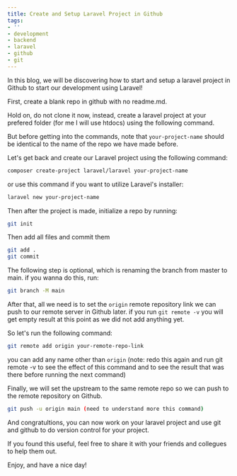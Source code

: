 ```yaml
---
title: Create and Setup Laravel Project in Github
tags:
- ''
- development
- backend
- laravel
- github
- git
---
```


In this blog, we will be discovering how to start and setup a laravel project in Github to start our development using Laravel!

First, create a blank repo in github with no readme.md.

Hold on, do not clone it now, instead, create a laravel project at your prefered folder (for me I will use htdocs) using the following command.  

But before getting into the commands, note that `your-project-name` should be identical to the name of the repo we have made before.

Let's get back and create our Laravel project using the following command:

``` bash
composer create-project laravel/laravel your-project-name
```

or use this command if you want to utilize Laravel's installer:

``` bash
laravel new your-project-name
```

Then after the project is made, initialize a repo by running:

``` bash
git init
```

Then add all files and commit them

``` bash
git add .
git commit
```

The following step is optional, which is renaming the branch from master to main. if you wanna do this, run:

``` bash
git branch -M main
```

After that, all we need is to set the `origin` remote repository link we can push to our remote server in Github later.
if you run `git remote -v` you will get empty result at this point as we did not add anything yet.  

So let's run the following command:

``` bash
git remote add origin your-remote-repo-link
```

you can add any name other than `origin` (note: redo this again and run git remote -v to see the effect of this command and to see the result that was there before running the  next command)  

Finally, we will set the upstream to the same remote repo so we can push to the remote repository on Github.

``` bash
git push -u origin main (need to understand more this command)
```

And  congratultions, you can now work on your laravel project and use git and github to do version control for your project.  

If you found this useful, feel free to share it with your friends and collegues to help them out.  

Enjoy, and have a nice day!
